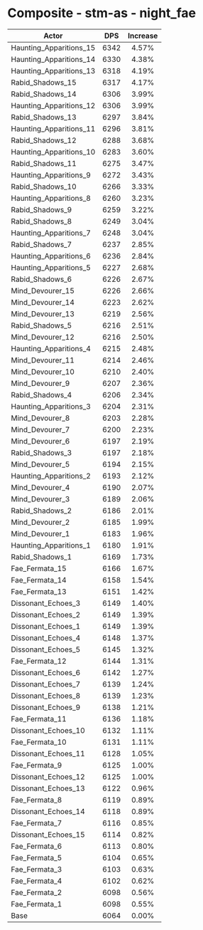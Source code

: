 # Composite - stm-as - night_fae
| Actor | DPS | Increase |
|---|:---:|:---:|
|Haunting_Apparitions_15|6342|4.57%|
|Haunting_Apparitions_14|6330|4.38%|
|Haunting_Apparitions_13|6318|4.19%|
|Rabid_Shadows_15|6317|4.17%|
|Rabid_Shadows_14|6306|3.99%|
|Haunting_Apparitions_12|6306|3.99%|
|Rabid_Shadows_13|6297|3.84%|
|Haunting_Apparitions_11|6296|3.81%|
|Rabid_Shadows_12|6288|3.68%|
|Haunting_Apparitions_10|6283|3.60%|
|Rabid_Shadows_11|6275|3.47%|
|Haunting_Apparitions_9|6272|3.43%|
|Rabid_Shadows_10|6266|3.33%|
|Haunting_Apparitions_8|6260|3.23%|
|Rabid_Shadows_9|6259|3.22%|
|Rabid_Shadows_8|6249|3.04%|
|Haunting_Apparitions_7|6248|3.04%|
|Rabid_Shadows_7|6237|2.85%|
|Haunting_Apparitions_6|6236|2.84%|
|Haunting_Apparitions_5|6227|2.68%|
|Rabid_Shadows_6|6226|2.67%|
|Mind_Devourer_15|6226|2.66%|
|Mind_Devourer_14|6223|2.62%|
|Mind_Devourer_13|6219|2.56%|
|Rabid_Shadows_5|6216|2.51%|
|Mind_Devourer_12|6216|2.50%|
|Haunting_Apparitions_4|6215|2.48%|
|Mind_Devourer_11|6214|2.46%|
|Mind_Devourer_10|6210|2.40%|
|Mind_Devourer_9|6207|2.36%|
|Rabid_Shadows_4|6206|2.34%|
|Haunting_Apparitions_3|6204|2.31%|
|Mind_Devourer_8|6203|2.28%|
|Mind_Devourer_7|6200|2.23%|
|Mind_Devourer_6|6197|2.19%|
|Rabid_Shadows_3|6197|2.18%|
|Mind_Devourer_5|6194|2.15%|
|Haunting_Apparitions_2|6193|2.12%|
|Mind_Devourer_4|6190|2.07%|
|Mind_Devourer_3|6189|2.06%|
|Rabid_Shadows_2|6186|2.01%|
|Mind_Devourer_2|6185|1.99%|
|Mind_Devourer_1|6183|1.96%|
|Haunting_Apparitions_1|6180|1.91%|
|Rabid_Shadows_1|6169|1.73%|
|Fae_Fermata_15|6166|1.67%|
|Fae_Fermata_14|6158|1.54%|
|Fae_Fermata_13|6151|1.42%|
|Dissonant_Echoes_3|6149|1.40%|
|Dissonant_Echoes_2|6149|1.39%|
|Dissonant_Echoes_1|6149|1.39%|
|Dissonant_Echoes_4|6148|1.37%|
|Dissonant_Echoes_5|6145|1.32%|
|Fae_Fermata_12|6144|1.31%|
|Dissonant_Echoes_6|6142|1.27%|
|Dissonant_Echoes_7|6139|1.24%|
|Dissonant_Echoes_8|6139|1.23%|
|Dissonant_Echoes_9|6138|1.21%|
|Fae_Fermata_11|6136|1.18%|
|Dissonant_Echoes_10|6132|1.11%|
|Fae_Fermata_10|6131|1.11%|
|Dissonant_Echoes_11|6128|1.05%|
|Fae_Fermata_9|6125|1.00%|
|Dissonant_Echoes_12|6125|1.00%|
|Dissonant_Echoes_13|6122|0.96%|
|Fae_Fermata_8|6119|0.89%|
|Dissonant_Echoes_14|6118|0.89%|
|Fae_Fermata_7|6116|0.85%|
|Dissonant_Echoes_15|6114|0.82%|
|Fae_Fermata_6|6113|0.80%|
|Fae_Fermata_5|6104|0.65%|
|Fae_Fermata_3|6103|0.63%|
|Fae_Fermata_4|6102|0.62%|
|Fae_Fermata_2|6098|0.56%|
|Fae_Fermata_1|6098|0.55%|
|Base|6064|0.00%|
